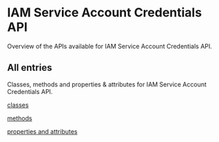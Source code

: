 [
This is a templated file. Adding content to this file may result in it being
reverted. Instead, if you want to place additional content, create an
"overview_content.md" file in `docs/` directory. The Sphinx tool will
pick up on the content and merge the content.
]: #

# IAM Service Account Credentials API

Overview of the APIs available for IAM Service Account Credentials API.

## All entries

Classes, methods and properties & attributes for
IAM Service Account Credentials API.

[classes](https://cloud.google.com/python/docs/reference/credentials/latest/summary_class.html)

[methods](https://cloud.google.com/python/docs/reference/credentials/latest/summary_method.html)

[properties and
attributes](https://cloud.google.com/python/docs/reference/credentials/latest/summary_property.html)
